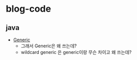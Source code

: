 # blog-code

## java

- [Generic](./java/generic/)
    - 그래서 Generic은 왜 쓰는데?
    - wildcard generic 은 generic이랑 무슨 차이고 왜 쓰는데?